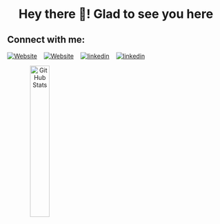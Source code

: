 ### 
<h1 align="center">Hey there 👋! Glad to see you here</h1>

## Connect with me:
[![Website](https://img.shields.io/website?label=abhishekjnvk.in&logo=Google%20Chrome&style=flat-square&url=https://abhishekjnvk.in/)](https://link.abhishekjnvk.in/go/0M3s)&nbsp;&nbsp;&nbsp;
[![Website](https://img.shields.io/website?label=Blogs&logo=Google%20Chrome&style=flat-square&url=https://abhishekjnvk.in/blog)](https://link.abhishekjnvk.in/go/mLY9)&nbsp;&nbsp;&nbsp;
[![linkedin](https://img.shields.io/website?label=/abhishekjnvk&logo=LinkedIn&style=flat-square&url=https://abhishekjnvk.in/)](https://link.abhishekjnvk.in/go/0C3L)&nbsp;&nbsp;&nbsp;
[![linkedin](https://img.shields.io/website?label=abhishekkumarjnvk@gmail.com&logo=Gmail&style=flat-square&url=https://abhishekjnvk.in/)](https://link.abhishekjnvk.in/go/Enl9)&nbsp;&nbsp;&nbsp;
<!--
## Statics:
<img alt="GitHub Stats" align="left" width="30%" src="https://github-readme-stats.vercel.app/api/?username=abhishekjnvk&show_icons=true&hide_border=false&count_private=true" />
<img alt="GitHub Stats" width="33%" align="right" src="https://github-readme-stats.vercel.app/api/top-langs?username=abhishekjnvk&layout=compact&hide=css&custom_title=Most%20used%20languages" />
<img align="center" width="33%"  src="https://github-readme-streak-stats.herokuapp.com/?user=abhishekjnvk" alt="abhishekjnvk" />
-->
<center>
<img alt="GitHub Stats" align="left" width="30%" src="https://github-readme-streak-stats.herokuapp.com/?user=abhishekjnvk&theme=vue-dark" />
</center>


[website]: https://resume.abhishekjnvk.in
[linkedin]: https://www.linkedin.com/in/abhishekjnvk
